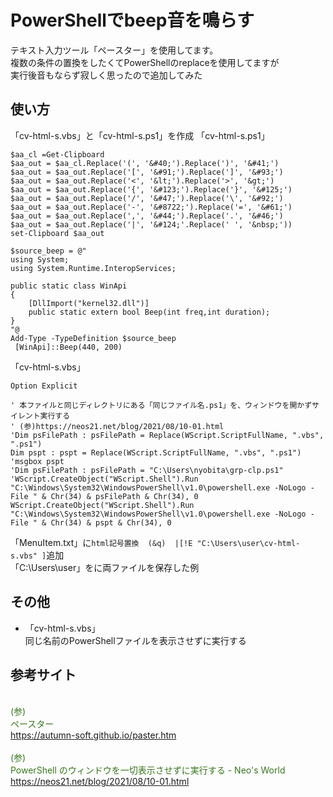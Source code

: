 # PowerShellでbeep音を鳴らす
テキスト入力ツール「ペースター」を使用してます。  
複数の条件の置換をしたくてPowerShellのreplaceを使用してますが  
実行後音もならず寂しく思ったので追加してみた
## 使い方
「cv-html-s.vbs」と「cv-html-s.ps1」を作成
「cv-html-s.ps1」
```
$aa_cl =Get-Clipboard 
$aa_out = $aa_cl.Replace('(', '&#40;').Replace(')', '&#41;')
$aa_out = $aa_out.Replace('[', '&#91;').Replace(']', '&#93;')
$aa_out = $aa_out.Replace('<', '&lt;').Replace('>', '&gt;')
$aa_out = $aa_out.Replace('{', '&#123;').Replace('}', '&#125;')
$aa_out = $aa_out.Replace('/', '&#47;').Replace('\', '&#92;')
$aa_out = $aa_out.Replace('-', '&#8722;').Replace('=', '&#61;')
$aa_out = $aa_out.Replace(',', '&#44;').Replace('.', '&#46;')
$aa_out = $aa_out.Replace('|', '&#124;'.Replace(' ', '&nbsp;'))
set-Clipboard $aa_out

$source_beep = @"
using System;
using System.Runtime.InteropServices;

public static class WinApi
{
    [DllImport("kernel32.dll")]
    public static extern bool Beep(int freq,int duration);
}
"@
Add-Type -TypeDefinition $source_beep
 [WinApi]::Beep(440, 200)
```
「cv-html-s.vbs」
```
Option Explicit

' 本ファイルと同じディレクトリにある「同じファイル名.ps1」を、ウィンドウを開かずサイレント実行する
' (参)https://neos21.net/blog/2021/08/10-01.html
'Dim psFilePath : psFilePath = Replace(WScript.ScriptFullName, ".vbs", ".ps1")
Dim pspt : pspt = Replace(WScript.ScriptFullName, ".vbs", ".ps1")
'msgbox pspt
'Dim psFilePath : psFilePath = "C:\Users\nyobita\grp-clp.ps1"
'WScript.CreateObject("WScript.Shell").Run "C:\Windows\System32\WindowsPowerShell\v1.0\powershell.exe -NoLogo -File " & Chr(34) & psFilePath & Chr(34), 0
WScript.CreateObject("WScript.Shell").Run "C:\Windows\System32\WindowsPowerShell\v1.0\powershell.exe -NoLogo -File " & Chr(34) & pspt & Chr(34), 0
```
「MenuItem.txt」に`html記号置換  (&q) 	|[!E "C:\Users\user\cv-html-s.vbs" ]`追加  
「C:\Users\user」をに両ファイルを保存した例  
## その他
* 「cv-html-s.vbs」  
  同じ名前のPowerShellファイルを表示させずに実行する  
## 参考サイト
<span style="color: #38761d;"><br>(参)<br>ペースター<br>https://autumn-soft.github.io/paster.htm</span><br>
<span style="color: #38761d;"><br />(参)<br />PowerShell のウィンドウを一切表示させずに実行する - Neo's World<br />https://neos21.net/blog/2021/08/10-01.html</span><br />
</code></pre>  
  

